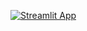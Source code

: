 [![Streamlit App](https://static.streamlit.io/badges/streamlit_badge_black_white.svg)](DEPLOYED_APP_URL)
